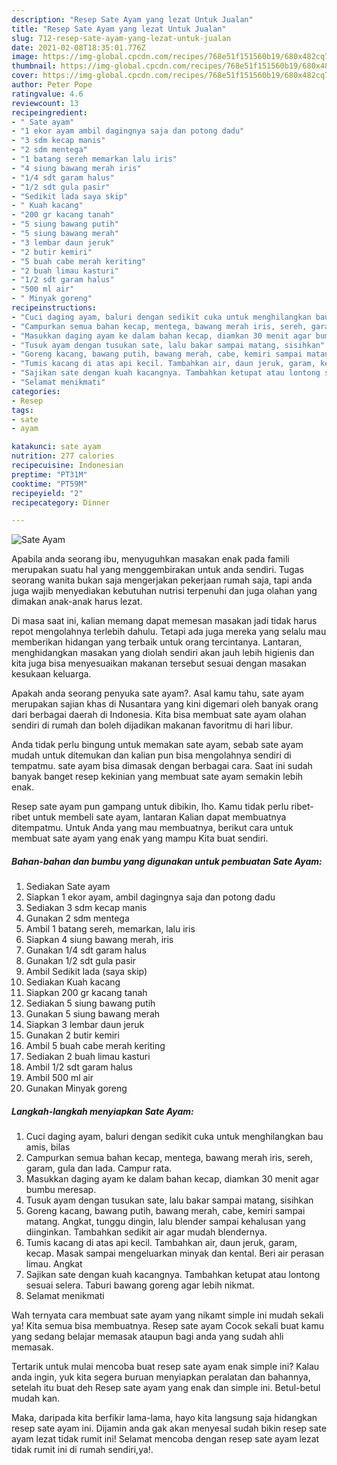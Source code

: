 ```yaml
---
description: "Resep Sate Ayam yang lezat Untuk Jualan"
title: "Resep Sate Ayam yang lezat Untuk Jualan"
slug: 712-resep-sate-ayam-yang-lezat-untuk-jualan
date: 2021-02-08T18:35:01.776Z
image: https://img-global.cpcdn.com/recipes/768e51f151560b19/680x482cq70/sate-ayam-foto-resep-utama.jpg
thumbnail: https://img-global.cpcdn.com/recipes/768e51f151560b19/680x482cq70/sate-ayam-foto-resep-utama.jpg
cover: https://img-global.cpcdn.com/recipes/768e51f151560b19/680x482cq70/sate-ayam-foto-resep-utama.jpg
author: Peter Pope
ratingvalue: 4.6
reviewcount: 13
recipeingredient:
- " Sate ayam"
- "1 ekor ayam ambil dagingnya saja dan potong dadu"
- "3 sdm kecap manis"
- "2 sdm mentega"
- "1 batang sereh memarkan lalu iris"
- "4 siung bawang merah iris"
- "1/4 sdt garam halus"
- "1/2 sdt gula pasir"
- "Sedikit lada saya skip"
- " Kuah kacang"
- "200 gr kacang tanah"
- "5 siung bawang putih"
- "5 siung bawang merah"
- "3 lembar daun jeruk"
- "2 butir kemiri"
- "5 buah cabe merah keriting"
- "2 buah limau kasturi"
- "1/2 sdt garam halus"
- "500 ml air"
- " Minyak goreng"
recipeinstructions:
- "Cuci daging ayam, baluri dengan sedikit cuka untuk menghilangkan bau amis, bilas"
- "Campurkan semua bahan kecap, mentega, bawang merah iris, sereh, garam, gula dan lada. Campur rata."
- "Masukkan daging ayam ke dalam bahan kecap, diamkan 30 menit agar bumbu meresap."
- "Tusuk ayam dengan tusukan sate, lalu bakar sampai matang, sisihkan"
- "Goreng kacang, bawang putih, bawang merah, cabe, kemiri sampai matang. Angkat, tunggu dingin, lalu blender sampai kehalusan yang diinginkan. Tambahkan sedikit air agar mudah blendernya."
- "Tumis kacang di atas api kecil. Tambahkan air, daun jeruk, garam, kecap. Masak sampai mengeluarkan minyak dan kental. Beri air perasan limau. Angkat"
- "Sajikan sate dengan kuah kacangnya. Tambahkan ketupat atau lontong sesuai selera. Taburi bawang goreng agar lebih nikmat."
- "Selamat menikmati"
categories:
- Resep
tags:
- sate
- ayam

katakunci: sate ayam 
nutrition: 277 calories
recipecuisine: Indonesian
preptime: "PT31M"
cooktime: "PT59M"
recipeyield: "2"
recipecategory: Dinner

---
```



![Sate Ayam](https://img-global.cpcdn.com/recipes/768e51f151560b19/680x482cq70/sate-ayam-foto-resep-utama.jpg)

Apabila anda seorang ibu, menyuguhkan masakan enak pada famili merupakan suatu hal yang menggembirakan untuk anda sendiri. Tugas seorang  wanita bukan saja mengerjakan pekerjaan rumah saja, tapi anda juga wajib menyediakan kebutuhan nutrisi terpenuhi dan juga olahan yang dimakan anak-anak harus lezat.

Di masa  saat ini, kalian memang dapat memesan masakan jadi tidak harus repot mengolahnya terlebih dahulu. Tetapi ada juga mereka yang selalu mau memberikan hidangan yang terbaik untuk orang tercintanya. Lantaran, menghidangkan masakan yang diolah sendiri akan jauh lebih higienis dan kita juga bisa menyesuaikan makanan tersebut sesuai dengan masakan kesukaan keluarga. 



Apakah anda seorang penyuka sate ayam?. Asal kamu tahu, sate ayam merupakan sajian khas di Nusantara yang kini digemari oleh banyak orang dari berbagai daerah di Indonesia. Kita bisa membuat sate ayam olahan sendiri di rumah dan boleh dijadikan makanan favoritmu di hari libur.

Anda tidak perlu bingung untuk memakan sate ayam, sebab sate ayam mudah untuk ditemukan dan kalian pun bisa mengolahnya sendiri di tempatmu. sate ayam bisa dimasak dengan berbagai cara. Saat ini sudah banyak banget resep kekinian yang membuat sate ayam semakin lebih enak.

Resep sate ayam pun gampang untuk dibikin, lho. Kamu tidak perlu ribet-ribet untuk membeli sate ayam, lantaran Kalian dapat membuatnya ditempatmu. Untuk Anda yang mau membuatnya, berikut cara untuk membuat sate ayam yang enak yang mampu Kita buat sendiri.

<!--inarticleads1-->

##### Bahan-bahan dan bumbu yang digunakan untuk pembuatan Sate Ayam:

1. Sediakan  Sate ayam
1. Siapkan 1 ekor ayam, ambil dagingnya saja dan potong dadu
1. Sediakan 3 sdm kecap manis
1. Gunakan 2 sdm mentega
1. Ambil 1 batang sereh, memarkan, lalu iris
1. Siapkan 4 siung bawang merah, iris
1. Gunakan 1/4 sdt garam halus
1. Gunakan 1/2 sdt gula pasir
1. Ambil Sedikit lada (saya skip)
1. Sediakan  Kuah kacang
1. Siapkan 200 gr kacang tanah
1. Sediakan 5 siung bawang putih
1. Gunakan 5 siung bawang merah
1. Siapkan 3 lembar daun jeruk
1. Gunakan 2 butir kemiri
1. Ambil 5 buah cabe merah keriting
1. Sediakan 2 buah limau kasturi
1. Ambil 1/2 sdt garam halus
1. Ambil 500 ml air
1. Gunakan  Minyak goreng




<!--inarticleads2-->

##### Langkah-langkah menyiapkan Sate Ayam:

1. Cuci daging ayam, baluri dengan sedikit cuka untuk menghilangkan bau amis, bilas
1. Campurkan semua bahan kecap, mentega, bawang merah iris, sereh, garam, gula dan lada. Campur rata.
1. Masukkan daging ayam ke dalam bahan kecap, diamkan 30 menit agar bumbu meresap.
1. Tusuk ayam dengan tusukan sate, lalu bakar sampai matang, sisihkan
1. Goreng kacang, bawang putih, bawang merah, cabe, kemiri sampai matang. Angkat, tunggu dingin, lalu blender sampai kehalusan yang diinginkan. Tambahkan sedikit air agar mudah blendernya.
1. Tumis kacang di atas api kecil. Tambahkan air, daun jeruk, garam, kecap. Masak sampai mengeluarkan minyak dan kental. Beri air perasan limau. Angkat
1. Sajikan sate dengan kuah kacangnya. Tambahkan ketupat atau lontong sesuai selera. Taburi bawang goreng agar lebih nikmat.
1. Selamat menikmati




Wah ternyata cara membuat sate ayam yang nikamt simple ini mudah sekali ya! Kita semua bisa membuatnya. Resep sate ayam Cocok sekali buat kamu yang sedang belajar memasak ataupun bagi anda yang sudah ahli memasak.

Tertarik untuk mulai mencoba buat resep sate ayam enak simple ini? Kalau anda ingin, yuk kita segera buruan menyiapkan peralatan dan bahannya, setelah itu buat deh Resep sate ayam yang enak dan simple ini. Betul-betul mudah kan. 

Maka, daripada kita berfikir lama-lama, hayo kita langsung saja hidangkan resep sate ayam ini. Dijamin anda gak akan menyesal sudah bikin resep sate ayam lezat tidak rumit ini! Selamat mencoba dengan resep sate ayam lezat tidak rumit ini di rumah sendiri,ya!.

